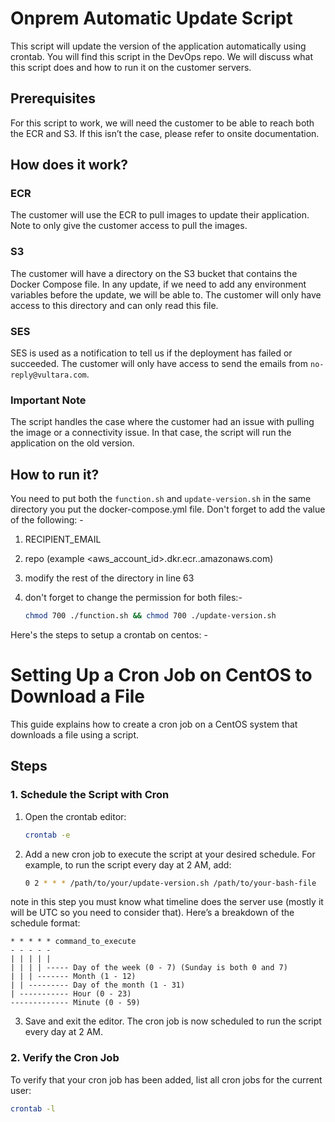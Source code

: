 # Onprem Automatic Update Script

This script will update the version of the application automatically using crontab. You will find this script in the DevOps repo. We will discuss what this script does and how to run it on the customer servers.

## Prerequisites
For this script to work, we will need the customer to be able to reach both the ECR and S3. If this isn’t the case, please refer to onsite documentation.

## How does it work?

### ECR
The customer will use the ECR to pull images to update their application. Note to only give the customer access to pull the images.

### S3
The customer will have a directory on the S3 bucket that contains the Docker Compose file. In any update, if we need to add any environment variables before the update, we will be able to. The customer will only have access to this directory and can only read this file.

### SES
SES is used as a notification to tell us if the deployment has failed or succeeded. The customer will only have access to send the emails from `no-reply@vultara.com`.

### Important Note
The script handles the case where the customer had an issue with pulling the image or a connectivity issue. In that case, the script will run the application on the old version.

## How to run it?
You need to put both the `function.sh` and `update-version.sh` in the same directory you put the docker-compose.yml file. Don't forget to add the value of the following: -
1) RECIPIENT_EMAIL
2) repo (example <aws_account_id>.dkr.ecr.<region>.amazonaws.com)
3) modify the rest of the directory <enter the rest of the directory> in line 63
4) don't forget to change the permission for both files:-

    ```bash
    chmod 700 ./function.sh && chmod 700 ./update-version.sh
    ```

Here's the steps to setup a crontab on centos: -

# Setting Up a Cron Job on CentOS to Download a File

This guide explains how to create a cron job on a CentOS system that downloads a file using a script.

## Steps

### 1. Schedule the Script with Cron

1. Open the crontab editor:
    ```bash
    crontab -e
    ```

2. Add a new cron job to execute the script at your desired schedule. For example, to run the script every day at 2 AM, add:
    ```bash
    0 2 * * * /path/to/your/update-version.sh /path/to/your-bash-file
    ```
note in this step you must know what timeline does the server use (mostly it will be UTC so you need to consider that).
    Here’s a breakdown of the schedule format:

    * * * * * command_to_execute
    - - - - -
    | | | | |
    | | | | ----- Day of the week (0 - 7) (Sunday is both 0 and 7)
    | | | ------- Month (1 - 12)
    | | --------- Day of the month (1 - 31)
    | ----------- Hour (0 - 23)
    ------------- Minute (0 - 59)


3. Save and exit the editor. The cron job is now scheduled to run the script every day at 2 AM.

### 2. Verify the Cron Job

To verify that your cron job has been added, list all cron jobs for the current user:
```bash
crontab -l
